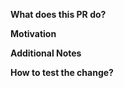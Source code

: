 **What does this PR do?**
<!-- A brief description of the change being made with this pull request. -->

**Motivation**
<!-- What inspired you to submit this pull request? -->

**Additional Notes**
<!-- Anything else we should know when reviewing? -->

**How to test the change?**
<!--
Describe here how the change can be validated.
You are strongly encouraged to provide automated tests for this PR.
If this change cannot be feasibly tested, please explain why,
unless the change does not modify code (e.g. only modifies docs, comments).
-->

